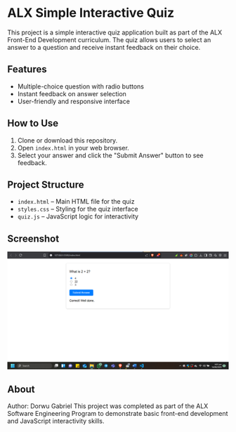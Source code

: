 # ALX Simple Interactive Quiz

This project is a simple interactive quiz application built as part of the ALX Front-End Development curriculum. The quiz allows users to select an answer to a question and receive instant feedback on their choice.

## Features

- Multiple-choice question with radio buttons  
- Instant feedback on answer selection  
- User-friendly and responsive interface

## How to Use

1. Clone or download this repository.
2. Open `index.html` in your web browser.
3. Select your answer and click the "Submit Answer" button to see feedback.

## Project Structure

- `index.html` – Main HTML file for the quiz
- `styles.css` – Styling for the quiz interface
- `quiz.js` – JavaScript logic for interactivity

## Screenshot

![Screenshot](https://github.com/Dorwu-Gabriel/ALX_Simple_Quiz/blob/main/ALX_Simple_Quiz.png)

## About
Author: Dorwu Gabriel
This project was completed as part of the ALX Software Engineering Program to demonstrate basic front-end development and JavaScript interactivity skills.
